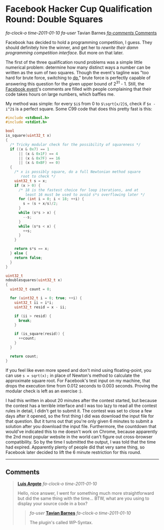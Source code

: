 # Facebook Hacker Cup Qualification Round: Double Squares

<div class="infobar">

*fa-clock-o* *time-2011-01-10*
*fa-user* Tavian Barnes
[*fa-comments* Comments](#comments)

</div>

Facebook has decided to hold a programming competition, I guess.
They should definitely hire the winner, and get her to *rewrite their damn programming competition interface*.
But more on that later.

The first of the three qualification round problems was a simple little numerical problem: determine how many distinct ways a number can be written as the sum of two squares.
Though the event's tagline was "too hard for brute force, switching to [dp]," brute force is perfectly capable of answering this question for the given upper bound of 2<sup>31</sup> - 1.
Still, the [Facebook event]'s comments are filled with people complaining that their code takes hours on large numbers, which baffles me.

[dp]: https://en.wikipedia.org/wiki/Dynamic_programming
[Facebook event]: https://www.facebook.com/event.php?eid=148059031890072

My method was simple: for every `$i$` from 0 to `$\sqrt{x/2}$`, check if `$x - i^2$` is a perfect square.
Some C99 code that does this pretty fast is this:

```c
#include <stdbool.h>
#include <stdint.h>

bool
is_square(uint32_t x)
{
  /* Tricky modular check for the possibility of squareness */
  if ((x & 0x7) == 1
      || (x & 0x1F) == 4
      || (x & 0x7F) == 16
      || (x & 0xBF) == 0)
  {
    /* x is possibly square, do a full Newtonian method square
       root to check */
    uint32_t s = x;
    if (x > 0) {
      /* 18 is the fastest choice for loop iterations, and at
         least 16 must be used to avoid s*s overflowing later */
      for (int i = 0; i < 18; ++i) {
        s = (s + x/s)/2;
      }
      while (s*s > x) {
        --s;
      }
      while (s*s < x) {
        ++s;
      }
    }

    return s*s == x;
  } else {
    return false;
  }
}

uint32_t
ndoublesquares(uint32_t x)
{
  uint32_t count = 0;

  for (uint32_t i = 0; true; ++i) {
    uint32_t ii = i*i;
    uint32_t resid = x - ii;

    if (ii > resid) {
      break;
    }

    if (is_square(resid)) {
      ++count;
    }
  }

  return count;
}
```

If you feel like even more speed and don't mind using floating-point, you can use `s = sqrt(x);` in place of Newton's method to calculate the approximate square root.
For Facebook's test input on my machine, that drops the execution time from 0.012 seconds to 0.003 seconds.
Proving the modular check is left as an exercise :).

I had this written in about 20 minutes after the contest started, but because the contest has a terrible interface and I was too lazy to read all the contest rules in detail, I didn't get to submit it.
The contest was set to close a few days after it opened, so the first thing I did was download the input file for that question.
But it turns out that you're only given 6 minutes to submit a solution after you download the input file.
Furthermore, the countdown that would've indicated this to me doesn't work on Chrome, because apparently the 2nd most popular website in the world can't figure out cross-browser compatibility.
So by the time I submitted the output, I was told that the time had expired.
Apparently plenty of people did that very same thing, so Facebook later decided to lift the 6 minute restriction for this round.

---


## Comments

> [**Luis Argote**](http://argote.mx/)
> *fa-clock-o* *time-2011-01-10*
>
> Hello, nice answer, I went for something much more straightforward but did the same thing with the time...
> BTW, what are you using to display your source code in a box?
>
> > *fa-user* [**Tavian Barnes**](/)
> > *fa-clock-o* *time-2011-01-10*
> >
> > The plugin's called WP-Syntax.
